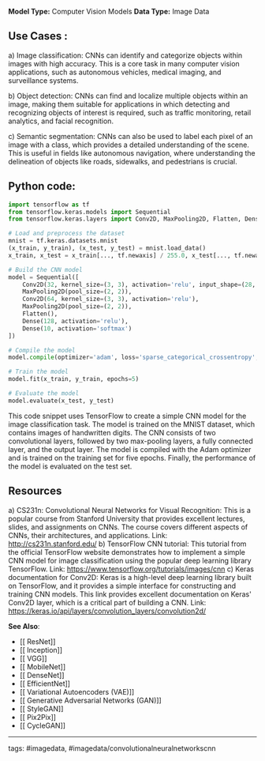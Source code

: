 **Model Type:**  Computer Vision Models
**Data Type:**  Image Data

## Use Cases :

a) Image classification: CNNs can identify and categorize objects within images with high accuracy. This is a core task in many computer vision applications, such as autonomous vehicles, medical imaging, and surveillance systems.

b) Object detection: CNNs can find and localize multiple objects within an image, making them suitable for applications in which detecting and recognizing objects of interest is required, such as traffic monitoring, retail analytics, and facial recognition.

c) Semantic segmentation: CNNs can also be used to label each pixel of an image with a class, which provides a detailed understanding of the scene. This is useful in fields like autonomous navigation, where understanding the delineation of objects like roads, sidewalks, and pedestrians is crucial.


## Python code: 

```python
import tensorflow as tf
from tensorflow.keras.models import Sequential
from tensorflow.keras.layers import Conv2D, MaxPooling2D, Flatten, Dense

# Load and preprocess the dataset
mnist = tf.keras.datasets.mnist
(x_train, y_train), (x_test, y_test) = mnist.load_data()
x_train, x_test = x_train[..., tf.newaxis] / 255.0, x_test[..., tf.newaxis] / 255.0

# Build the CNN model
model = Sequential([
    Conv2D(32, kernel_size=(3, 3), activation='relu', input_shape=(28, 28, 1)),
    MaxPooling2D(pool_size=(2, 2)),
    Conv2D(64, kernel_size=(3, 3), activation='relu'),
    MaxPooling2D(pool_size=(2, 2)),
    Flatten(),
    Dense(128, activation='relu'),
    Dense(10, activation='softmax')
])

# Compile the model
model.compile(optimizer='adam', loss='sparse_categorical_crossentropy', metrics=['accuracy'])

# Train the model
model.fit(x_train, y_train, epochs=5)

# Evaluate the model
model.evaluate(x_test, y_test)
```

This code snippet uses TensorFlow to create a simple CNN model for the image classification task. The model is trained on the MNIST dataset, which contains images of handwritten digits. The CNN consists of two convolutional layers, followed by two max-pooling layers, a fully connected layer, and the output layer. The model is compiled with the Adam optimizer and is trained on the training set for five epochs. Finally, the performance of the model is evaluated on the test set.


## Resources

a) CS231n: Convolutional Neural Networks for Visual Recognition: This is a popular course from Stanford University that provides excellent lectures, slides, and assignments on CNNs. The course covers different aspects of CNNs, their architectures, and applications.
Link: http://cs231n.stanford.edu/
b) TensorFlow CNN tutorial: This tutorial from the official TensorFlow website demonstrates how to implement a simple CNN model for image classification using the popular deep learning library TensorFlow.
Link: https://www.tensorflow.org/tutorials/images/cnn
c) Keras documentation for Conv2D: Keras is a high-level deep learning library built on TensorFlow, and it provides a simple interface for constructing and training CNN models. This link provides excellent documentation on Keras' Conv2D layer, which is a critical part of building a CNN.
Link: https://keras.io/api/layers/convolution_layers/convolution2d/

**See Also**:

- [[ ResNet]]
- [[ Inception]]
- [[ VGG]]
- [[ MobileNet]]
- [[ DenseNet]]
- [[ EfficientNet]]
- [[ Variational Autoencoders (VAE)]]
- [[ Generative Adversarial Networks (GAN)]]
- [[ StyleGAN]]
- [[ Pix2Pix]]
- [[ CycleGAN]]

---
tags: #imagedata, #imagedata/convolutionalneuralnetworkscnn
